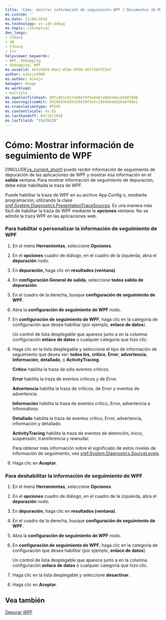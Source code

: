 ```yaml
---
title: 'Cómo: mostrar información de seguimiento WPF | Documentos de Microsoft'
ms.custom: ''
ms.date: 11/04/2016
ms.technology: vs-ide-debug
ms.topic: conceptual
dev_langs:
- CSharp
- VB
- FSharp
- C++
helpviewer_keywords:
- WPF, debugging
- debugging, WPF
ms.assetid: be3c6859-06e1-459e-9fd0-46375b5f55ef
author: mikejo5000
ms.author: mikejo
manager: douge
ms.workload:
- multiple
ms.openlocfilehash: 99fc861c627a094f9f5e4e67a6b034ecdd407688
ms.sourcegitcommit: 3d10b93eb5b326639f3e5c19b9e6a8d1ba078de1
ms.translationtype: MTE95
ms.contentlocale: es-ES
ms.lasthandoff: 04/18/2018
ms.locfileid: "31476229"
---
```

# <a name="how-to-display-wpf-trace-information"></a>Cómo: Mostrar información de seguimiento de WPF
[!INCLUDE[vs_current_short](../code-quality/includes/vs_current_short_md.md)] puede recibir información de seguimiento de depuración de las aplicaciones de WPF y mostrar esa información en el **salida** ventana. Para mostrar información de seguimiento de depuración, debe estar habilitada la traza de WPF.  
  
 Puede habilitar la traza de WPF en su archivo App.Config o, mediante programación, utilizando la clase <xref:System.Diagnostics.PresentationTraceSources>. Es una manera más fácil de habilitar la traza de WPF mediante la **opciones** ventana. No se admite la traza WPF en las aplicaciones web.  
  
### <a name="to-enable-or-customize-wpf-trace-information"></a>Para habilitar o personalizar la información de seguimiento de WPF  
  
1.  En el menú **Herramientas**, seleccione **Opciones**.  
  
2.  En el **opciones** cuadro de diálogo, en el cuadro de la izquierda, abra el **depuración** nodo.  
  
3.  En **depuración**, haga clic en **resultados (ventana)**.  
  
4.  En **configuración General de salida**, seleccione **todos salida de depuración**.  
  
5.  En el cuadro de la derecha, busque **configuración de seguimiento de WPF**.  
  
6.  Abra la **configuración de seguimiento de WPF** nodo.  
  
7.  En **configuración de seguimiento de WPF**, haga clic en la categoría de configuración que desea habilitar (por ejemplo, **enlace de datos**).  
  
     Un control de lista desplegable que aparece junto a en la columna configuración **enlace de datos** o cualquier categoría que hizo clic.  
  
8.  Haga clic en la lista desplegable y seleccione el tipo de información de seguimiento que desea ver: **todos los**, **crítico**, **Error**, **advertencia**,  **Información**, **detallado**, o **ActivityTracing**.  
  
     **Crítico** habilita la traza de sólo eventos críticos.  
  
     **Error** habilita la traza de eventos críticos y de Error.  
  
     **Advertencia** habilita la traza de críticos, de Error y eventos de advertencia.  
  
     **Información** habilita la traza de eventos crítico, Error, advertencia e informativos.  
  
     **Detallado** habilita la traza de eventos crítico, Error, advertencia, información y detallado.  
  
     **ActivityTracing** habilita la traza de eventos de detención, inicio, suspensión, transferencia y reanudar.  
  
     Para obtener más información sobre el significado de estos niveles de información de seguimiento, vea <xref:System.Diagnostics.SourceLevels>.  
  
9. Haga clic en **Aceptar**.  
  
### <a name="to-disable-wpf-trace-information"></a>Para deshabilitar la información de seguimiento de WPF  
  
1.  En el menú **Herramientas**, seleccione **Opciones**.  
  
2.  En el **opciones** cuadro de diálogo, en el cuadro de la izquierda, abra el **depuración** nodo.  
  
3.  En **depuración**, haga clic en **resultados (ventana)**.  
  
4.  En el cuadro de la derecha, busque **configuración de seguimiento de WPF**.  
  
5.  Abra la **configuración de seguimiento de WPF** nodo.  
  
6.  En **configuración de seguimiento de WPF**, haga clic en la categoría de configuración que desea habilitar (por ejemplo, **enlace de datos**).  
  
     Un control de lista desplegable que aparece junto a en la columna configuración **enlace de datos** o cualquier categoría que hizo clic.  
  
7.  Haga clic en la lista desplegable y seleccione **desactivar**.  
  
8.  Haga clic en **Aceptar**.  
  
## <a name="see-also"></a>Vea también  
 [Depurar WPF](../debugger/debugging-wpf.md)